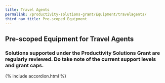 ```yaml
---
title: Travel Agents
permalink: /productivity-solutions-grant/Equipment/travelagents/
third_nav_title: Pre-scoped Equipment
---
```


## Pre-scoped Equipment for Travel Agents

### Solutions supported under the Productivity Solutions Grant are regularly reviewed. Do take note of the current support levels and grant caps.

{% include accordion.html %}

